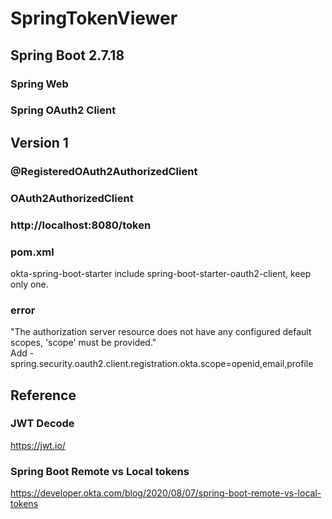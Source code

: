 # SpringTokenViewer



## Spring Boot 2.7.18
### Spring Web
### Spring OAuth2 Client

## Version 1
### @RegisteredOAuth2AuthorizedClient
### OAuth2AuthorizedClient
### http://localhost:8080/token

### pom.xml
okta-spring-boot-starter include spring-boot-starter-oauth2-client, keep only one.

### error
"The authorization server resource does not have any configured default scopes, 'scope' must be provided." <br>
Add - spring.security.oauth2.client.registration.okta.scope=openid,email,profile



## Reference
### JWT Decode
https://jwt.io/

### Spring Boot Remote vs Local tokens
https://developer.okta.com/blog/2020/08/07/spring-boot-remote-vs-local-tokens
